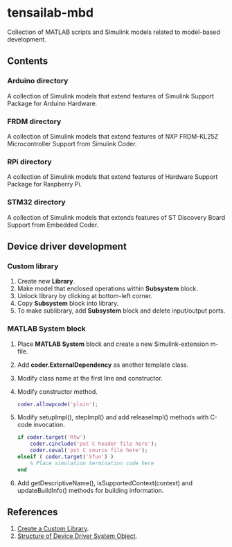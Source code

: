 # tensailab-mbd 
Collection of MATLAB scripts and Simulink models related to model-based development. 

## Contents
### Arduino directory
A collection of Simulink models that extend features of Simulink Support Package for Arduino Hardware.

### FRDM directory
A collection of Simulink models that extend features of NXP FRDM-KL25Z Microcontroller Support from Simulink Coder. 

### RPi directory
A collection of Simulink models that extend features of Hardware Support Package for Raspberry Pi.

### STM32 directory
A collection of Simulink models that extends features of ST Discovery Board Support from Embedded Coder.

## Device driver development
### Custom library 
1. Create new **Library**.
2. Make model that enclosed operations within **Subsystem** block.
3. Unlock library by clicking at bottom-left corner.
4. Copy **Subsystem** block into library.
5. To make sublibrary, add **Subsystem** block and delete input/output ports.
 
### MATLAB System block
1. Place **MATLAB System** block and create a new Simulink-extension m-file.
2. Add **coder.ExternalDependency** as another template class.
3. Modify class name at the first line and constructor.
4. Modify constructor method.

    ```Matlab
    coder.allowpcode('plain');
    ```

5. Modify setupImpl(), stepImpl() and add releaseImpl() methods with C-code invocation.

    ```Matlab
    if coder.target('Rtw')
        coder.cinclude('put C header file here');
        coder.ceval('put C source file here');
    elseif ( coder.target('Sfun') )
        % Place simulation termination code here
    end
    ```

6. Add getDescriptiveName(), isSupportedContext(context) and updateBuildInfo() methods for building information.

## References
1. [Create a Custom Library](https://www.mathworks.com/help/simulink/ug/creating-block-libraries.html).
2. [Structure of Device Driver System Object](https://www.mathworks.com/help/supportpkg/arduino/ug/introduction-to-device-drivers-and-system-objects.html).
